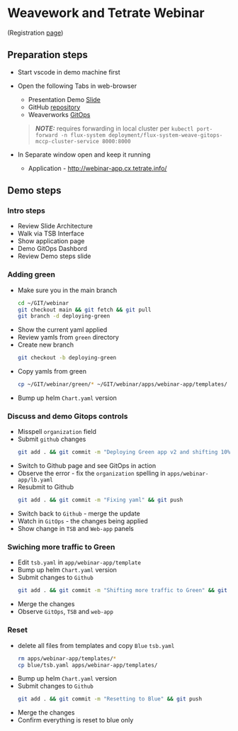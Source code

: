 # Weavework and Tetrate Webinar
(Registration [page](https://go.weave.works/webinar-security-and-resiliency-of-cloud-native-applications.html))

## Preparation steps

- Start vscode in demo machine first

- Open the following Tabs in web-browser
    - Presentation Demo [Slide](https://docs.google.com/presentation/d/1QWthI3HmddY9vmSBiav6_JnelMizwp9D9v-29uD2xFY/present?slide=id.p#27)
    - GitHub [repository](https://github.com/PetrMc/webinar)
    - Weaverworks [GitOps](https://localhost:8000/)
    > **_NOTE:_** requires forwarding in local cluster per `kubectl port-forward -n flux-system deployment/flux-system-weave-gitops-mccp-cluster-service 8000:8000`

- In Separate window open and keep it running
   - Application - http://webinar-app.cx.tetrate.info/

## Demo steps

### Intro steps
- Review Slide Architecture
- Walk via TSB Interface 
- Show application page
- Demo GitOps Dashbord
- Review Demo steps slide

### Adding green
- Make sure you in the main branch
    ```bash
    cd ~/GIT/webinar
    git checkout main && git fetch && git pull
    git branch -d deploying-green
    ```    
- Show the current yaml applied
- Review yamls from `green` directory
- Create new branch
    ```bash
    git checkout -b deploying-green
    ```    
- Copy yamls from green
   ```bash
   cp ~/GIT/webinar/green/* ~/GIT/webinar/apps/webinar-app/templates/
   ```
- Bump up helm `Chart.yaml` version 

### Discuss and demo Gitops controls
- Misspell `organization` field
- Submit `github` changes
   ```bash
   git add . && git commit -m "Deploying Green app v2 and shifting 10% of traffic to Green" && git push --set-upstream origin deploying-green
   ```    
- Switch to Github page and see GitOps in action
- Observe the error - fix the `organization` spelling in `apps/webinar-app/lb.yaml`
- Resubmit to Github
   ```bash
   git add . && git commit -m "Fixing yaml" && git push
   ```
- Switch back to `Github` - merge the update
- Watch in `GitOps` - the changes being applied
- Show change in `TSB` and `Web-app` panels

### Swiching more traffic to Green

- Edit `tsb.yaml` in `app/webinar-app/template`
- Bump up helm `Chart.yaml` version 
- Submit changes to `Github`
  ```bash
  git add . && git commit -m "Shifting more traffic to Green" && git push
  ```
- Merge the changes 
- Observe `GitOps`, `TSB` and `web-app`

### Reset

- delete all files from templates and copy `Blue` `tsb.yaml`
  ```bash
  rm apps/webinar-app/templates/*
  cp blue/tsb.yaml apps/webinar-app/templates/
  ```
- Bump up helm `Chart.yaml` version 
- Submit changes to `Github`
  ```bash
  git add . && git commit -m "Resetting to Blue" && git push
  ```
- Merge the changes 
- Confirm everything is reset to blue only
